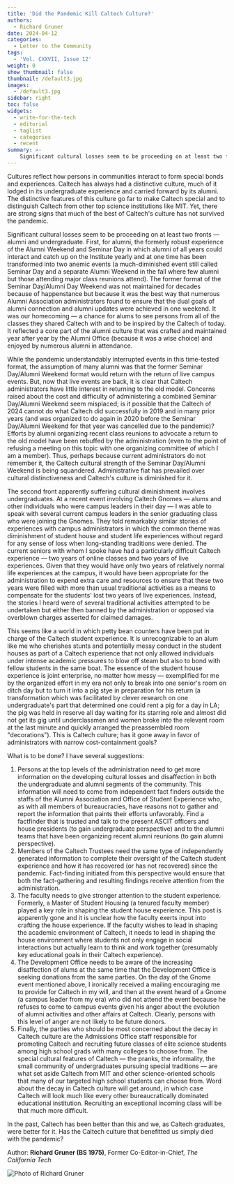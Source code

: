 ```yaml
---
title: 'Did the Pandemic Kill Caltech Culture?'
authors:
  - Richard Gruner
date: 2024-04-12
categories:
  - Letter to the Community
tags:
  - 'Vol. CXXVII, Issue 12'
weight: 0
show_thumbnail: false
thumbnail: /default3.jpg
images:
  - /default3.jpg
sidebar: right
toc: false
widgets:
  - write-for-the-tech
  - editorial
  - taglist
  - categories
  - recent
summary: >-
    Significant cultural losses seem to be proceeding on at least two fronts — alumni and undergraduate.
---
```


Cultures reflect how persons in communities interact to form special bonds and experiences. Caltech has always had a distinctive culture, much of it lodged in its undergraduate experience and carried forward by its alumni. The distinctive features of this culture go far to make Caltech special and to distinguish Caltech from other top science institutions like MIT. Yet, there are strong signs that much of the best of Caltech's culture has not survived the pandemic.

Significant cultural losses seem to be proceeding on at least two fronts — alumni and undergraduate. First, for alumni, the formerly robust experience of the Alumni Weekend and Seminar Day in which alumni of all years could interact and catch up on the Institute yearly and at one time has been transformed into two anemic events (a much-diminished event still called Seminar Day and a separate Alumni Weekend in the fall where few alumni but those attending major class reunions attend). The former format of the Seminar Day/Alumni Day Weekend was not maintained for decades because of happenstance but because it was the best way that numerous Alumni Association administrators found to ensure that the dual goals of alumni connection and alumni updates were achieved in one weekend. It was our homecoming — a chance for alums to see persons from all of the classes they shared Caltech with and to be inspired by the Caltech of today. It reflected a core part of the alumni culture that was crafted and maintained year after year by the Alumni Office (because it was a wise choice) and enjoyed by numerous alumni in attendance.

While the pandemic understandably interrupted events in this time-tested format, the assumption of many alumni was that the former Seminar Day/Alumni Weekend format would return with the return of live campus events. But, now that live events are back, it is clear that Caltech administrators have little interest in returning to the old model. Concerns raised about the cost and difficulty of administering a combined Seminar Day/Alumni Weekend seem misplaced; is it possible that the Caltech of 2024 cannot do what Caltech did successfully in 2019 and in many prior years (and was organized to do again in 2020 before the Seminar Day/Alumni Weekend for that year was cancelled due to the pandemic)? Efforts by alumni organizing recent class reunions to advocate a return to the old model have been rebuffed by the administration (even to the point of refusing a meeting on this topic with one organizing committee of which I am a member). Thus, perhaps because current administrators do not remember it, the Caltech cultural strength of the Seminar Day/Alumni Weekend is being squandered. Administrative fiat has prevailed over cultural distinctiveness and Caltech's culture is diminished for it.

The second front apparently suffering cultural diminishment involves undergraduates. At a recent event involving Caltech Gnomes — alums and other individuals who were campus leaders in their day — I was able to speak with several current campus leaders in the senior graduating class who were joining the Gnomes. They told remarkably similar stories of experiences with campus administrators in which the common theme was diminishment of student house and student life experiences without regard for any sense of loss when long-standing traditions were denied. The current seniors with whom I spoke have had a particularly difficult Caltech experience — two years of online classes and two years of live experiences. Given that they would have only two years of relatively normal life experiences at the campus, it would have been appropriate for the administration to expend extra care and resources to ensure that these two years were filled with more than usual traditional activities as a means to compensate for the students' lost two years of live experiences. Instead, the stories I heard were of several traditional activities attempted to be undertaken but either then banned by the administration or opposed via overblown charges asserted for claimed damages.

This seems like a world in which petty bean counters have been put in charge of the Caltech student experience. It is unrecognizable to an alum like me who cherishes stunts and potentially messy conduct in the student houses as part of a Caltech experience that not only allowed individuals under intense academic pressures to blow off steam but also to bond with fellow students in the same boat. The essence of the student house experience is joint enterprise, no matter how messy — exemplified for me by the organized effort in my era not only to break into one senior's room on ditch day but to turn it into a pig stye in preparation for his return (a transformation which was facilitated by clever research on one undergraduate's part that determined one could rent a pig for a day in LA; the pig was held in reserve all day waiting for its starring role and almost did not get its gig until underclassmen and women broke into the relevant room at the last minute and quickly arranged the preassembled room "decorations"). This is Caltech culture; has it gone away in favor of administrators with narrow cost-containment goals?

What is to be done? I have several suggestions:

1. Persons at the top levels of the administration need to get more information on the developing cultural losses and disaffection in both the undergraduate and alumni segments of the community. This information will need to come from independent fact finders outside the staffs of the Alumni Association and Office of Student Experience who, as with all members of bureaucracies, have reasons not to gather and report the information that paints their efforts unfavorably. Find a factfinder that is trusted and talk to the present ASCIT officers and house presidents (to gain undergraduate perspective) and to the alumni teams that have been organizing recent alumni reunions (to gain alumni perspective).
2. Members of the Caltech Trustees need the same type of independently generated information to complete their oversight of the Caltech student experience and how it has recovered (or has not recovered) since the pandemic. Fact-finding initiated from this perspective would ensure that both the fact-gathering and resulting findings receive attention from the administration.
3. The faculty needs to give stronger attention to the student experience. Formerly, a Master of Student Housing (a tenured faculty member) played a key role in shaping the student house experience. This post is apparently gone and it is unclear how the faculty exerts input into crafting the house experience. If the faculty wishes to lead in shaping the academic environment of Caltech, it needs to lead in shaping the house environment where students not only engage in social interactions but actually learn to think and work together (presumably key educational goals in their Caltech experience).
4. The Development Office needs to be aware of the increasing disaffection of alums at the same time that the Development Office is seeking donations from the same parties. On the day of the Gnome event mentioned above, I ironically received a mailing encouraging me to provide for Caltech in my will, and then at the event heard of a Gnome (a campus leader from my era) who did not attend the event because he refuses to come to campus events given his anger about the evolution of alumni activities and other affairs at Caltech. Clearly, persons with this level of anger are not likely to be future donors.
5. Finally, the parties who should be most concerned about the decay in Caltech culture are the Admissions Office staff responsible for promoting Caltech and recruiting future classes of elite science students among high school grads with many colleges to choose from. The special cultural features of Caltech — the pranks, the informality, the small community of undergraduates pursuing special traditions — are what set aside Caltech from MIT and other science-oriented schools that many of our targeted high school students can choose from. Word about the decay in Caltech culture will get around, in which case Caltech will look much like every other bureaucratically dominated educational institution. Recruiting an exceptional incoming class will be that much more difficult.

In the past, Caltech has been better than this and we, as Caltech graduates, were better for it. Has the Caltech culture that benefitted us simply died with the pandemic?

Author: **Richard Gruner (BS 1975)**, Former Co-Editor-in-Chief, *The California Tech*

![Photo of Richard Gruner](/img/2024/apr12/Gruner%20Photo.jpg)